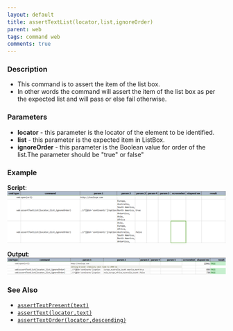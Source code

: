 ```yaml
---
layout: default
title: assertTextList(locator,list,ignoreOrder)
parent: web
tags: command web
comments: true
---
```


### Description

- This command is to assert the item of the list box.
- In other words the command will assert the item of the list box as per the expected list and will pass or else fail otherwise.

### Parameters

- **locator** - this parameter is the locator of the element to be identified.
- **list** - this parameter is the expected item in ListBox.
- **ignoreOrder** - this parameter is the Boolean value for order of the list.The parameter should be "true" or false"

### Example

**Script**:<br/>
![](image/assertTextList_01.png)

**Output**:<br/>
![](image/assertTextList_02.png)

### See Also

- [`assertTextPresent(text)`](assertTextPresent(text))
- [`assertText(locator,text)`](assertText(locator,text))
- [`assertTextOrder(locator,descending)`](assertTextOrder(locator,descending))